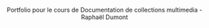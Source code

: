 <p align=center>Portfolio pour le cours de Documentation de collections multimedia - Raphaël Dumont
